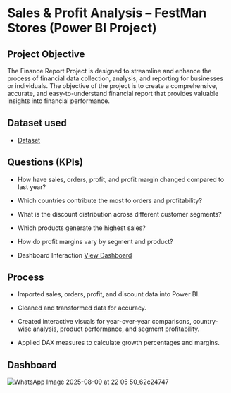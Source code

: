 # Sales & Profit Analysis – FestMan Stores (Power BI Project)
## Project Objective
The Finance Report Project is designed to streamline and enhance the process of financial data collection, analysis, and reporting for businesses or individuals. The objective of the project is to create a comprehensive, accurate, and easy-to-understand financial report that provides valuable insights into financial performance.
## Dataset used
- <a href="https://github.com/saiprakash364/Finance-Project-Report/blob/main/Datasets.zip">Dataset</a>


## Questions (KPIs)

- How have sales, orders, profit, and profit margin changed compared to last year?

- Which countries contribute the most to orders and profitability?

- What is the discount distribution across different customer segments?

- Which products generate the highest sales?

- How do profit margins vary by segment and product?

- Dashboard Interaction <a href="https://github.com/saiprakash364/Finance-Project-Report/blob/main/WhatsApp%20Image%202025-08-09%20at%2022.05.50_62c24747.jpg">View Dashboard</a>

## Process

- Imported sales, orders, profit, and discount data into Power BI.

- Cleaned and transformed data for accuracy.

- Created interactive visuals for year-over-year comparisons, country-wise analysis, product performance, and segment profitability.

- Applied DAX measures to calculate growth percentages and margins.

## Dashboard

![WhatsApp Image 2025-08-09 at 22 05 50_62c24747](https://github.com/user-attachments/assets/baf5be20-f153-4eb0-ab35-eddd7e793d37)

